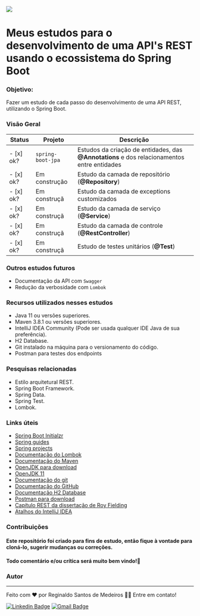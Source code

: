 <img src="https://img.shields.io/github/license/regissanme/spring-boot-estudos"/>  

# Meus estudos para o desenvolvimento de uma API's REST usando o ecossistema do Spring Boot

### Objetivo: 
Fazer um estudo de cada passo do desenvolvimento de uma API REST, utilizando o Spring Boot.  

### Visão Geral

| Status | Projeto | Descrição |
| --- | --- | --- |
| - [x] ok? | `spring-boot-jpa` | Estudos da criação de  entidades, das **@Annotations** e dos relacionamentos entre entidades |
| - [x] ok? | Em construção | Estudo da camada de repositório (**@Repository**) | 
| - [x] ok? | Em construçã | Estudo da camada de exceptions customizados | 
| - [x] ok? | Em construçã | Estudo da camada de serviço (**@Service**) | 
| - [x] ok? | Em construçã | Estudo da camada de controle (**@RestController**) | 
| - [x] ok? | Em construçã | Estudo de testes unitários (**@Test**) | 

### Outros estudos futuros  

- Documentação da API com `Swagger`  
- Redução da verbosidade com `Lombok`  

### Recursos utilizados nesses estudos
- Java 11 ou versões superiores.
- Maven 3.8.1 ou versões superiores.
- IntelliJ IDEA Community (Pode ser usada qualquer IDE Java de sua preferência).
- H2 Database.
- Git instalado na máquina para o versionamento do código.
- Postman para testes dos endpoints

### Pesquisas relacionadas
- Estilo arquitetural REST.
- Spring Boot Framework.
- Spring Data.
- Spring Test.
- Lombok.


### Links úteis
- [Spring Boot Initialzr](https://start.spring.io/)
- [Spring guides](https://spring.io/guides)
- [Spring projects](https://spring.io/projects)
- [Documentação do Lombok](https://projectlombok.org/)
- [Documentação do Maven](https://maven.apache.org/)
- [OpenJDK para download](https://openjdk.java.net/)
- [OpenJDK 11](https://jdk.java.net/java-se-ri/11)
- [Documentação do git](https://git-scm.com/)
- [Documentação do GitHub](https://docs.github.com/pt)
- [Documentação H2 Database](https://www.h2database.com/html/main.html)
- [Postman para download](https://www.postman.com/downloads/)
- [Capítulo REST da dissertação de Roy Fielding](https://www.ics.uci.edu/~fielding/pubs/dissertation/rest_arch_style.htm)
- [Atalhos do IntelliJ IDEA](https://resources.jetbrains.com/storage/products/intellij-idea/docs/IntelliJIDEA_ReferenceCard.pdf)



### Contribuições
#### Este repositório foi criado para fins de estudo, então fique à vontade para cloná-lo, sugerir mudanças ou correções.
#### Todo comentário e/ou crítica será muito bem vindo!🤝

### Autor
---


Feito com ❤️ por Reginaldo Santos de Medeiros 👋🏽 Entre em contato!

[![Linkedin Badge](https://img.shields.io/badge/-Reginaldo-blue?style=flat-square&logo=Linkedin&logoColor=white&link=https://www.linkedin.com/in/reginaldo-santos-de-medeiros-59517324/)](https://www.linkedin.com/in/reginaldo-santos-de-medeiros-59517324/) [![Gmail Badge](https://img.shields.io/badge/-rsanme@gmail.com-c14438?style=flat-square&logo=Gmail&logoColor=white&link=mailto:rsanme@gmail.com)](mailto:rsanme@gmail.com)

